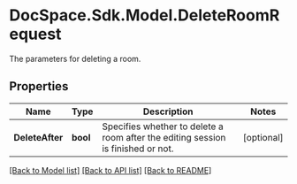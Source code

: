 # DocSpace.Sdk.Model.DeleteRoomRequest
The parameters for deleting a room.

## Properties

Name | Type | Description | Notes
------------ | ------------- | ------------- | -------------
**DeleteAfter** | **bool** | Specifies whether to delete a room after the editing session is finished or not. | [optional] 

[[Back to Model list]](../README.md#documentation-for-models) [[Back to API list]](../README.md#documentation-for-api-endpoints) [[Back to README]](../README.md)

